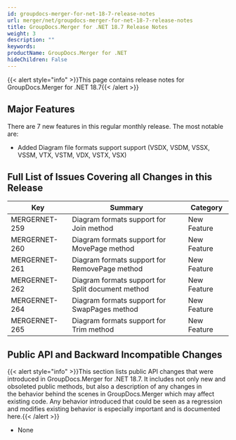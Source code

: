 ```yaml
---
id: groupdocs-merger-for-net-18-7-release-notes
url: merger/net/groupdocs-merger-for-net-18-7-release-notes
title: GroupDocs.Merger for .NET 18.7 Release Notes
weight: 3
description: ""
keywords: 
productName: GroupDocs.Merger for .NET
hideChildren: False
---
```

{{< alert style="info" >}}This page contains release notes for GroupDocs.Merger for .NET 18.7{{< /alert >}}

## Major Features

There are 7 new features in this regular monthly release. The most notable are:

*   Added Diagram file formats support support (VSDX, VSDM, VSSX, VSSM, VTX, VSTM, VDX, VSTX, VSX)

## Full List of Issues Covering all Changes in this Release

| Key | Summary | Category |
| --- | --- | --- |
| MERGERNET-259 | Diagram formats support for Join method | New Feature |
| MERGERNET-260 | Diagram formats support for MovePage method | New Feature |
| MERGERNET-261 | Diagram formats support for RemovePage method | New Feature |
| MERGERNET-262 | Diagram formats support for Split document method | New Feature |
| MERGERNET-264 | Diagram formats support for SwapPages method | New Feature |
| MERGERNET-265 | Diagram formats support for Trim method | New Feature |

## Public API and Backward Incompatible Changes

{{< alert style="info" >}}This section lists public API changes that were introduced in GroupDocs.Merger for .NET 18.7. It includes not only new and obsoleted public methods, but also a description of any changes in the behavior behind the scenes in GroupDocs.Merger which may affect existing code. Any behavior introduced that could be seen as a regression and modifies existing behavior is especially important and is documented here.{{< /alert >}}

*   None
